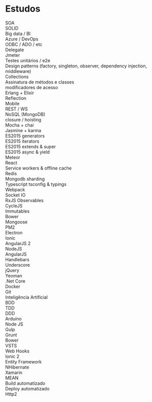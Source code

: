 # Estudos

SOA <br>
SOLID <br>
Big data / BI <br>
Azure / DevOps <br>
ODBC / ADO / etc <br>
Delegate <br>
Jmeter <br>
Testes unitários / e2e <br>
Design patterns (factory, singleton, observer, dependency injection, middleware) <br>
Collections <br>
Assinatura de métodos e classes <br>
modificadores de acesso <br>
Erlang + Elixir <br>
Reflection <br>
Mobile <br>
REST / WS <br>
NoSQL (MongoDB) <br>
closure / hoisting <br>
Mocha + chai <br>
Jasmine + karma <br>
ES2015 generators <br>
ES2015 iterators <br>
ES2015 extends & super <br>
ES2015 async & yield <br>
Meteor <br>
React <br>
Service workers & offline cache <br>
Redis <br>
Mongodb sharding <br>
Typescript tsconfig & typings <br>
Webpack <br>
Socket IO <br>
RxJS Observables <br>
CycleJS <br>
Immutables <br>
Bower <br>
Mongoose <br>
PM2 <br>
Electron <br>
Ionic <br>
AngularJS 2 <br>
NodeJS <br>
AngularJS <br>
Handlebars <br>
Underscore <br>
jQuery <br>
Yeoman <br>
.Net Core <br>
Docker <br>
Git <br>
Inteligência Artificial <br>
BDD <br>
TDD <br>
DDD <br>
Arduíno <br>
Node JS <br>
Gulp <br>
Grunt <br>
Bower <br>
VSTS <br>
Web Hooks <br>
Ionic 2 <br>
Entity Framework <br>
NHibernate <br>
Xamarin <br>
MEAN <br>
Build automatizado 	 <br>
Deploy automatizado <br>
Http2 <br>
